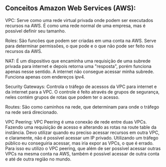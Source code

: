 ## Conceitos Amazon Web Services (AWS):

VPC: Serve como uma rede virtual privada onde podem ser executados recursos na AWS. É como uma rede normal de uma empresa, mas é possível definir seu tamanho.

Roles: São funcões que podem ser criadas em uma conta na AWS. Serve para determinar permissões, o que pode e o que não pode ser feito nos recursos da AWS.

NAT: É um dispositivo que encaminha uma requisição de uma subrede privada para internet e depois retorna uma "resposta", porém funciona apenas nesse sentido. A internet não consegue acessar minha subrede. Funciona apenas com endereços ipv4.

Security Gateways: Controla o tráfego de acessos da VPC para internet e da internet para a VPC. O controle é feito através de grupos de segurança, neles contém grupos de rotas que podem ter o acesso.

Routes: São como caminhos na rede, que determinam para onde o tráfego na rede será direcionado.


VPC Peering: VPC Peering é uma conexão de rede entre duas VPCs. Fazendo uma requisição de acesso e alterando as rotas na route table da instância. Devo utilizar quando eu preciso acessar recursos em outra VPC, e claramente, não é possível acessar um IP privado. Utilizando um tráfego público eu conseguiria acessar, mas iria expor as VPCs, o que é errado. Para isso eu utilizo o VPC peering, que além de ser possível acessar outras VPCs na mesma conta na AWS, também é possível acessar de outra conta e até de outra região no mundo.
